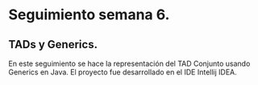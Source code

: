 # Seguimiento semana 6.
## TADs y Generics.
En este seguimiento se hace la representación del TAD Conjunto usando Generics en Java.
El proyecto fue desarrollado en el IDE Intellij IDEA.

